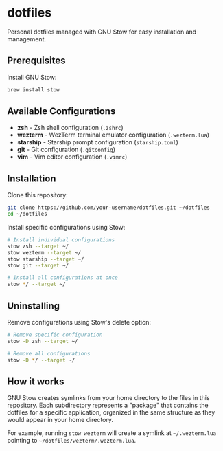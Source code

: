 # dotfiles

Personal dotfiles managed with GNU Stow for easy installation and management.

## Prerequisites

Install GNU Stow:

```bash
brew install stow
```

## Available Configurations

- **zsh** - Zsh shell configuration (`.zshrc`)
- **wezterm** - WezTerm terminal emulator configuration (`.wezterm.lua`)
- **starship** - Starship prompt configuration (`starship.toml`)
- **git** - Git configuration (`.gitconfig`)
- **vim** - Vim editor configuration (`.vimrc`)

## Installation

Clone this repository:

```bash
git clone https://github.com/your-username/dotfiles.git ~/dotfiles
cd ~/dotfiles
```

Install specific configurations using Stow:

```bash
# Install individual configurations
stow zsh --target ~/
stow wezterm --target ~/
stow starship --target ~/
stow git --target ~/

# Install all configurations at once
stow */ --target ~/
```

## Uninstalling

Remove configurations using Stow's delete option:

```bash
# Remove specific configuration
stow -D zsh --target ~/

# Remove all configurations
stow -D */ --target ~/
```

## How it works

GNU Stow creates symlinks from your home directory to the files in this repository. Each subdirectory represents a "package" that contains the dotfiles for a specific application, organized in the same structure as they would appear in your home directory.

For example, running `stow wezterm` will create a symlink at `~/.wezterm.lua` pointing to `~/dotfiles/wezterm/.wezterm.lua`.
